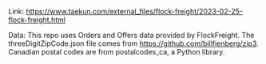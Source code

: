 
Link:
https://www.taekun.com/external_files/flock-freight/2023-02-25-flock-freight.html

Data:
This repo uses Orders and Offers data provided by FlockFreight.
The threeDigitZipCode.json file comes from https://github.com/billfienberg/zip3.
Canadian postal codes are from postalcodes_ca, a Python library.
